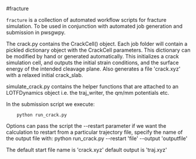 #fracture

`fracture` is a collection of automated workflow 
scripts for fracture simulation. To be used in conjunction with 
automated job generation and submission in pwsgwpy.

The crack.py contains the CrackCell() object.
Each job folder will contain a pickled dictionary object
with the CrackCell parameters. This dictionary can be modified by hand
or generated automatically. This initializes a crack simulation cell, and outputs
the initial strain conditions, and the surface energy of
the intended cleavage plane. Also generates a file 'crack.xyz'
with a relaxed initial crack_slab.

simulate_crack.py contains the helper functions that are attached to
an LOTFDynamics object i.e. the traj_writer, the qm/mm potentials etc.

In the submission script we execute:

		python run_crack.py

Options can pass the script the --restart parameter if we want the
calculation to restart from a particular trajectory file, specify the
name of the output file with:
		python run_crack.py --restart 'file' --output 'outputfile'

The default start file name is 'crack.xyz' default output is 'traj.xyz'


